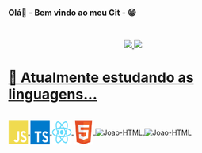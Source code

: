 ### Olá👋 - Bem vindo ao meu Git - 😁
##
<br />

<div align="center">
  <a href="https://github.com/rafaballerini">
  <img height="150em" src="https://github-readme-stats.vercel.app/api?username=JoaoVictorBarbosa01&show_icons=true&theme=dracula&include_all_commits=true&count_private=true"/>
  <img height="150em" src="https://github-readme-stats.vercel.app/api/top-langs/?username=JoaoVictorBarbosa01&layout=compact&langs_count=7&theme=dracula"/>
</div>

##

# 📖 Atualmente estudando as linguagens...
<div style="display: inline_block"><br>
  <img align="center" alt="Joao-Js" height="50" width="40" src="https://raw.githubusercontent.com/devicons/devicon/master/icons/javascript/javascript-plain.svg">
  <img align="center" alt="Joao-Ts" height="50" width="40" src="https://raw.githubusercontent.com/devicons/devicon/master/icons/typescript/typescript-plain.svg">
  <img align="center" alt="Joa-React" height="50" width="40" src="https://raw.githubusercontent.com/devicons/devicon/master/icons/react/react-original.svg">
  <img align="center" alt="Joao-HTML" height="50" width="40" src="https://raw.githubusercontent.com/devicons/devicon/master/icons/html5/html5-original.svg">
  <img align="center" alt="Joao-HTML" height="50" width="40" src="https://cdn.jsdelivr.net/gh/devicons/devicon/icons/vuejs/vuejs-original.svg" />
  <img align="center" alt="Joao-HTML" height="50" width="40"src="https://cdn.jsdelivr.net/gh/devicons/devicon/icons/nodejs/nodejs-original.svg" />
  
</div>

  
